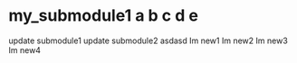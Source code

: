 # my_submodule1 a b c d e 
update submodule1
update submodule2
asdasd
Im new1
Im new2
Im new3
Im new4
